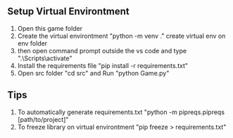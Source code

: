## Setup Virtual Environtment

1. Open this game folder
2. Create the virtual environtment "python -m venv ." create virtual env on env folder
3. then open command prompt outside the vs code and type ".\Scripts\activate"
4. Install the requirements file "pip install -r requirements.txt"
5. Open src folder "cd src" and Run "python Game.py"


## Tips
1. To automatically generate requirements.txt "python -m  pipreqs.pipreqs [path/to/project]"
2. To freeze library on virtual environtment "pip freeze > requirements.txt"